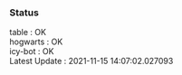 ### Status


table : OK  
hogwarts : OK  
icy-bot : OK  
Latest Update : 2021-11-15 14:07:02.027093
